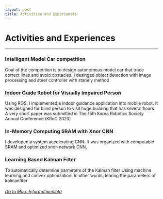 ```yaml
---
layout: post
title: Activities and Experiences
---
```


# Activities and Experiences
<hr width="100%" color="black" size="1">

### Intelligent Model Car competition
  Goal of the competition is to design autonomous model car that trace correct lines and avoid obstacles. 
  I desinged object detection with image processing and steer controller with stanely method

### Indoor Guide Robot for Visually Impaired Person
  Using ROS, I implemented a indoor guidance application into mobile robot. 
  It was designed for blind person to visit huge building that has several floors. 
  A very short paper was submitted in The 15th Korea Robotics Society Annual Conference (KRoC 2020)

### In-Memory Computing SRAM with Xnor CNN
  I developed a system accelerating CNN. It was organized with computable SRAM and optimized xnor-network CNN.  

### Learning Based Kalman Filter
  To automatically determine parmeters of the Kalman filter Using machine learning and convex optimization. In other words, learing the parameters of kalmanfiter

###### [Go to More Information(link)](https://gs-yoon.github.io/project/)

<!--### Robot Club
  Howdy! This is an example blog post that shows several types of HTML content supported in this theme.-->
